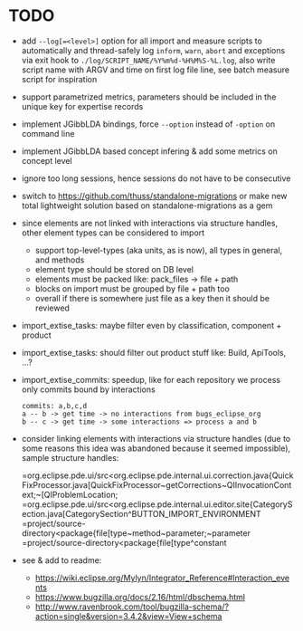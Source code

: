 # TODO

*   add `--log[=<level>]` option for all import and measure scripts to automatically and thread-safely log `inform`, `warn`, `abort` and exceptions via exit hook to `./log/SCRIPT_NAME/%Y%m%d-%H%M%S-%L.log`, also write script name with ARGV and time on first log file line, see batch measure script for inspiration

*   support parametrized metrics, parameters should be included in the unique key for expertise records 

*   implement JGibbLDA bindings, force `--option` instead of `-option` on command line

*   implement JGibbLDA based concept infering & add some metrics on concept level

*   ignore too long sessions, hence sessions do not have to be consecutive

*   switch to https://github.com/thuss/standalone-migrations or make new total lightweight solution based on standalone-migrations as a gem 

*   since elements are not linked with interactions via structure handles, other element types can be considered to import 

    - support top-level-types (aka units, as is now), all types in general, and methods
    - element type should be stored on DB level
    - elements must be packed like: pack_files -> file + path
    - blocks on import must be grouped by file + path too
    - overall if there is somewhere just file as a key then it should be reviewed

*   import_extise_tasks: maybe filter even by classification, component + product

*   import_extise_tasks: should filter out product stuff like: Build, ApiTools, ...?

*   import_extise_commits: speedup, like for each repository we process only commits bound by interactions
    
        commits: a,b,c,d
        a -- b -> get time -> no interactions from bugs_eclipse_org
        b -- c -> get time -> some interactions => process a and b

*    consider linking elements with interactions via structure handles (due to some reasons this idea was abandoned because it seemed impossible), sample structure handles:
    
        =org.eclipse.pde.ui/src&lt;org.eclipse.pde.internal.ui.correction.java{QuickFixProcessor.java[QuickFixProcessor~getCorrections~QIInvocationContext;~\[QIProblemLocation;
        =org.eclipse.pde.ui/src&lt;org.eclipse.pde.internal.ui.editor.site{CategorySection.java[CategorySection^BUTTON_IMPORT_ENVIRONMENT
        =project/source-directory&lt;package{file[type~method~parameter;~parameter
        =project/source-directory&lt;package{file[type^constant

*   see & add to readme:
  
    - https://wiki.eclipse.org/Mylyn/Integrator_Reference#Interaction_events
    - https://www.bugzilla.org/docs/2.16/html/dbschema.html
    - http://www.ravenbrook.com/tool/bugzilla-schema/?action=single&version=3.4.2&view=View+schema
